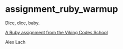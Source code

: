 assignment_ruby_warmup
======================

Dice, dice, baby.

[A Ruby assignment from the Viking Codes School](http://www.vikingcodeschool.com)

Alex Lach